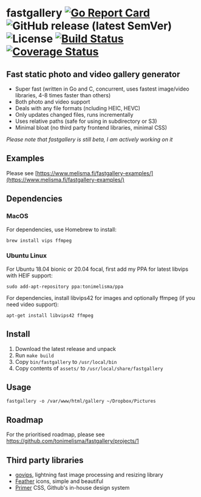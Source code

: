 # fastgallery [![Go Report Card](http://goreportcard.com/badge/tonimelisma/fastgallery)](http://goreportcard.com/report/tonimelisma/fastgallery) ![GitHub release (latest SemVer)](https://img.shields.io/github/v/release/tonimelisma/fastgallery) ![License](https://img.shields.io/badge/license-MIT-blue.svg) [![Build Status](https://github.com/tonimelisma/fastgallery/workflows/build/badge.svg)](https://github.com/tonimelisma/fastgallery/actions) [![Coverage Status](https://img.shields.io/coveralls/github/tonimelisma/fastgallery)](https://coveralls.io/github/tonimelisma/fastgallery?branch=master)

## Fast static photo and video gallery generator
- Super fast (written in Go and C, concurrent, uses fastest image/video libraries, 4-8 times faster than others)
- Both photo and video support
- Deals with any file formats (ncluding HEIC, HEVC)
- Only updates changed files, runs incrementally
- Uses relative paths (safe for using in subdirectory or S3)
- Minimal bloat (no third party frontend libraries, minimal CSS)

*Please note that fastgallery is still beta, I am actively working on it*

## Examples

Please see [https://www.melisma.fi/fastgallery-examples/](https://www.melisma.fi/fastgallery-examples/)

## Dependencies

### MacOS

For dependencies, use Homebrew to install:

`brew install vips ffmpeg`

### Ubuntu Linux

For Ubuntu 18.04 bionic or 20.04 focal, first add my PPA for latest libvips with HEIF support:

`sudo add-apt-repository ppa:tonimelisma/ppa`

For dependencies, install libvips42 for images and optionally ffmpeg (if you need video support):

`apt-get install libvips42 ffmpeg`

## Install

1. Download the latest release and unpack
2. Run ```make build```
3. Copy ```bin/fastgallery``` to ```/usr/local/bin```
4. Copy contents of ```assets/``` to ```/usr/local/share/fastgallery```
## Usage

`fastgallery -o /var/www/html/gallery ~/Dropbox/Pictures`

## Roadmap

For the prioritised roadmap, please see https://github.com/tonimelisma/fastgallery/projects/1

## Third party libraries
- [govips](https://github.com/davidbyttow/govips), lightning fast image processing and resizing library
- [Feather](https://github.com/feathericons/feather) icons, simple and beautiful
- [Primer](https://github.com/primer/css) CSS, Github's in-house design system